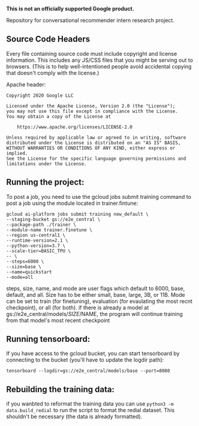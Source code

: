 **This is not an officially supported Google product.**

Repository for conversational recommender intern research project.

## Source Code Headers

Every file containing source code must include copyright and license
information. This includes any JS/CSS files that you might be serving out to
browsers. (This is to help well-intentioned people avoid accidental copying that
doesn't comply with the license.)

Apache header:

    Copyright 2020 Google LLC

    Licensed under the Apache License, Version 2.0 (the "License");
    you may not use this file except in compliance with the License.
    You may obtain a copy of the License at

        https://www.apache.org/licenses/LICENSE-2.0

    Unless required by applicable law or agreed to in writing, software
    distributed under the License is distributed on an "AS IS" BASIS,
    WITHOUT WARRANTIES OR CONDITIONS OF ANY KIND, either express or implied.
    See the License for the specific language governing permissions and
    limitations under the License.

## Running the project:

To post a job, you need to use the gcloud jobs submit training command to post a job using the
module located in trainer.fintune:

    gcloud ai-platform jobs submit training new_default \
    --staging-bucket gs://e2e_central \
    --package-path ./trainer \
    --module-name trainer.finetune \
    --region us-central1 \
    --runtime-version=2.1 \
    --python-version=3.7 \
    --scale-tier=BASIC_TPU \
    -- \
    --steps=6000 \
    --size=base \
    --name=quickstart
    --mode=all

steps, size, name, and mode are user flags which default to 6000, base, default, and all. Size has to be either small, base, large, 3B, or 11B. Mode can be set to train
(for finetuning), evaluation (for evaulating the most recnt checkpoint), or all (for both). if there is already a model at gs://e2e_central/models/$SIZE/$NAME, 
the program will continue training from that model's most recent checkpoint

## Running tensorboard:

If you have access to the gcloud bucket, you can start tensorboard by connecting to the bucket (you'll have to update the logdir path):

`tensorboard --logdir=gs://e2e_central/models/base --port=8080`

## Rebuilding the training data:

if you wanbted to reformat the training data you can use `python3 -m data.build_redial` to run the script to format the redial dataset. This shouldn't be necessary (the data is already formatted).
